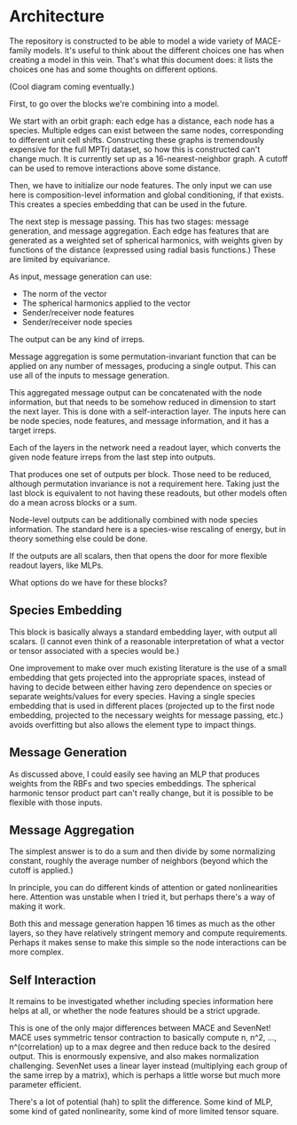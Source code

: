 # Architecture

The repository is constructed to be able to model a wide variety of MACE-family models. It's useful
to think about the different choices one has when creating a model in this vein. That's what this
document does: it lists the choices one has and some thoughts on different options.

(Cool diagram coming eventually.)

First, to go over the blocks we're combining into a model.

We start with an orbit graph: each edge has a distance, each node has a species. Multiple edges can
exist between the same nodes, corresponding to different unit cell shifts. Constructing these graphs
is tremendously expensive for the full MPTrj dataset, so how this is constructed can't change much.
It is currently set up as a 16-nearest-neighbor graph. A cutoff can be used to remove interactions
above some distance.

Then, we have to initialize our node features. The only input we can use here is
composition-level information and global conditioning, if that exists. This creates a species
embedding that can be used in the future.

The next step is message passing. This has two stages: message generation, and message aggregation.
Each edge has features that are generated as a weighted set of spherical harmonics, with weights
given by functions of the distance (expressed using radial basis functions.) These are limited by
equivariance.

As input, message generation can use:
 - The norm of the vector
 - The spherical harmonics applied to the vector
 - Sender/receiver node features
 - Sender/receiver node species

The output can be any kind of irreps.

Message aggregation is some permutation-invariant function that can be applied on any number of
messages, producing a single output. This can use all of the inputs to message generation.

This aggregated message output can be concatenated with the node information, but that needs to be
somehow reduced in dimension to start the next layer. This is done with a self-interaction layer.
The inputs here can be node species, node features, and message information, and it has a target
irreps.

Each of the layers in the network need a readout layer, which converts the given node feature
irreps from the last step into outputs.

That produces one set of outputs per block. Those need to be reduced, although permutation
invariance is not a requirement here. Taking just the last block is equivalent to not having these
readouts, but other models often do a mean across blocks or a sum.

Node-level outputs can be additionally combined with node species information. The standard here is
a species-wise rescaling of energy, but in theory something else could be done.

If the outputs are all scalars, then that opens the door for more flexible readout layers, like
MLPs.

What options do we have for these blocks?

## Species Embedding
This block is basically always a standard embedding layer, with output all scalars. (I cannot even
think of a reasonable interpretation of what a vector or tensor associated with a species would be.)

One improvement to make over much existing literature is the use of a small embedding that gets
projected into the appropriate spaces, instead of having to decide between either having zero
dependence on species or separate weights/values for every species. Having a single species
embedding that is used in different places (projected up to the first node embedding, projected to
the necessary weights for message passing, etc.) avoids overfitting but also allows the element type
to impact things.

## Message Generation
As discussed above, I could easily see having an MLP that produces weights from the RBFs and two
species embeddings. The spherical harmonic tensor product part can't really change, but it is
possible to be flexible with those inputs.

## Message Aggregation
The simplest answer is to do a sum and then divide by some normalizing constant, roughly the average
number of neighbors (beyond which the cutoff is applied.)

In principle, you can do different kinds of attention or gated nonlinearities here. Attention was
unstable when I tried it, but perhaps there's a way of making it work.

Both this and message generation happen 16 times as much as the other layers, so they have
relatively stringent memory and compute requirements. Perhaps it makes sense to make this simple so
the node interactions can be more complex.

## Self Interaction
It remains to be investigated whether including species information here helps at all, or whether
the node features should be a strict upgrade.

This is one of the only major differences between MACE and SevenNet! MACE uses symmetric tensor
contraction to basically compute n, n^2, ..., n^(correlation) up to a max degree and then reduce
back to the desired output. This is enormously expensive, and also makes normalization challenging.
SevenNet uses a linear layer instead (multiplying each group of the same irrep by a matrix), which
is perhaps a little worse but much more parameter efficient.

There's a lot of potential (hah) to split the difference. Some kind of MLP, some kind of gated
nonlinearity, some kind of more limited tensor square.